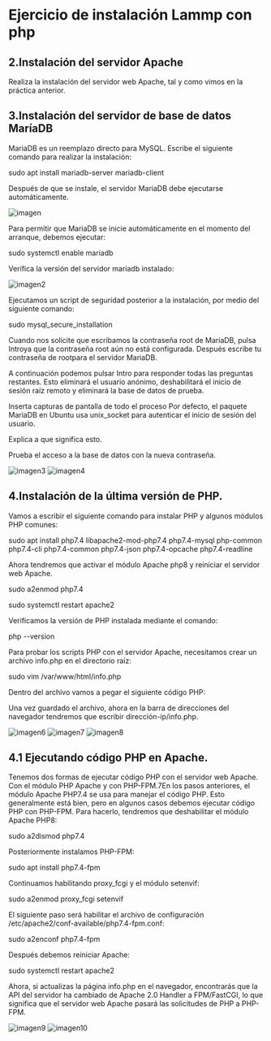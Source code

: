 # Ejercicio de instalación Lammp con php

## 2.Instalación del servidor Apache

Realiza la instalación del servidor web Apache, tal y como vimos en la práctica anterior.



## 3.Instalación del servidor de base de datos MaríaDB

MariaDB es un reemplazo directo para MySQL. Escribe el siguiente comando para realizar la instalación:

sudo apt install mariadb-server mariadb-client

Después de que se instale, el servidor MariaDB debe ejecutarse automáticamente.

![imagen](img/instalacion.png)

Para permitir que MariaDB se inicie automáticamente en el momento del arranque, debemos ejecutar:

sudo systemctl enable mariadb

Verifica la versión del servidor mariadb instalado:

![imagen2](img/version_mariadb.png)

Ejecutamos un script de seguridad posterior a la instalación, por medio del siguiente comando:

sudo mysql_secure_installation

Cuando nos solicite que escribamos la contraseña root de MariaDB, pulsa Introya que la contraseña root aún no está configurada. Después escribe tu contraseña de rootpara el servidor MariaDB.

A continuación podemos pulsar Intro para responder todas las preguntas restantes. Esto eliminará el usuario anónimo, deshabilitará el inicio de sesión raíz remoto y eliminará la base de datos de prueba.

Inserta capturas de pantalla de todo el proceso
Por defecto, el paquete MariaDB en Ubuntu usa unix_socket para autenticar el inicio de sesión del usuario.

Explica a que significa esto.

Prueba el acceso a la base de datos con la nueva contraseña.

![imagen3](img/mariadbconfig.png)
![imagen4](img/crear_usuario_maria.png)

## 4.Instalación de la última versión de PHP.
Vamos a escribir el siguiente comando para instalar PHP y algunos módulos PHP comunes:

sudo apt install php7.4 libapache2-mod-php7.4 php7.4-mysql php-common php7.4-cli php7.4-common php7.4-json php7.4-opcache php7.4-readline

Ahora tendremos que activar el módulo Apache php8 y reiniciar el servidor web Apache.

sudo a2enmod php7.4

sudo systemctl restart apache2

Verificamos la versión de PHP instalada mediante el comando:

php --version

Para probar los scripts PHP con el servidor Apache, necesitamos crear un archivo info.php en el directorio raíz:

sudo vim /var/www/html/info.php

Dentro del archivo vamos a pegar el siguiente código PHP:

<?php phpinfo(); ?>

Una vez guardado el archivo, ahora en la barra de direcciones del navegador tendremos que escribir dirección-ip/info.php.

![imagen6](img/php-version.png)
![imagen7](img/systemctl.png)
![imagen8](img/php_info.png)



## 4.1 Ejecutando código PHP en Apache.

Tenemos dos formas de ejecutar código PHP con el servidor web Apache. Con el módulo PHP Apache y con PHP-FPM.7En los pasos anteriores, el módulo Apache PHP7.4 se usa para manejar el código PHP. Esto generalmente está bien, pero en algunos casos debemos ejecutar código PHP con PHP-FPM. Para hacerlo, tendremos que deshabilitar el módulo Apache PHP8:

sudo a2dismod php7.4

Posteriormente instalamos PHP-FPM:

sudo apt install php7.4-fpm

Continuamos habilitando proxy_fcgi y el módulo setenvif:

sudo a2enmod proxy_fcgi setenvif

El siguiente paso será habilitar el archivo de configuración /etc/apache2/conf-available/php7.4-fpm.conf:

sudo a2enconf php7.4-fpm

Después debemos reiniciar Apache:

sudo systemctl restart apache2

Ahora, si actualizas la página info.php en el navegador, encontrarás que la API del servidor ha cambiado de Apache 2.0 Handler a FPM/FastCGI, lo que significa que el servidor web Apache pasará las solicitudes de PHP a PHP-FPM.

![imagen9](img/a2enmod.png)
![imagen10](img/navegador.png)


